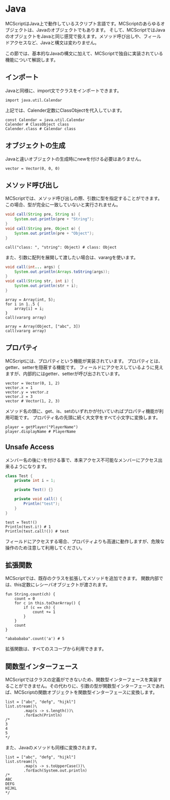# Java
MCScriptはJava上で動作しているスクリプト言語です。MCScriptのあらゆるオブジェクトは、Javaのオブジェクトでもあります。
そして、MCScriptではJavaのオブジェクトをJavaと同じ感覚で扱えます。メソッド呼び出しや、フィールドアクセスなど、Javaと構文は変わりません。

この節では、基本的なJavaの構文に加えて、MCScriptで独自に実装されている機能について解説します。
## インポート
Javaと同様に、import文でクラスをインポートできます。
```
import java.util.Calendar
```
上記では、Calender定数にClassObjectを代入しています。
```
const Calendar = java.util.Calendar
Calender # ClassObject class
Calender.class # Calendar class
```
## オブジェクトの生成
Javaと違いオブジェクトの生成時にnewを付ける必要はありません。
```
vector = Vector(0, 0, 0)
```
## メソッド呼び出し
MCScriptでは、メソッド呼び出しの際、引数に型を指定することができます。
この場合、型が完全に一致していないと実行されません。
```java
void call(String pre, String s) {
    System.out.println(pre + "String");
}
void call(String pre, Object o) {
    System.out.println(pre + "Object");
}
```
```
call("class: ", "string": Object) # class: Object
```
また、引数に配列を展開して渡したい場合は、varargを使います。
```java
void call(int... args) {
    System.out.println(Arrays.toString(args));
}
void call(String str, int i) {
    System.out.println(str + i);
}
```
```
array = Array(int, 5);
for i in 1..5 {
    array[i] = i;
}
call(vararg array)

array = Array(Object, ["abc", 3])
call(vararg array)
```
## プロパティ
MCScriptには、プロパティという機能が実装されています。
プロパティとは、getter、setterを隠蔽する機能です。
フィールドにアクセスしているように見えますが、内部的にはgetter、setterが呼び出されています。
```
vector = Vector(0, 1, 2)
vector.x = 1
vector.y = vector.z
vector.z = 3
vector # Vector(1, 2, 3)
```
メソッド名の頭に、get、is、setのいずれかが付いていればプロパティ機能が利用可能です。
プロパティ名の先頭に続く大文字をすべて小文字に変換します。
```
player = getPlayer("PlayerName")
player.displayName # PlayerName
```
## Unsafe Access
メンバー名の後に`!`を付ける事で、本来アクセス不可能なメンバーにアクセス出来るようになります。
```java
class Test {
    private int i = 1;

    private Test() {}

    private void call() {
        Println("test");
    }
}
```
```
test = Test!()
Println(test.i!) # 1
Println(test.call!()) # test
```
フィールドにアクセスする場合、プロパティよりも高速に動作しますが、危険な操作のため注意して利用してください。
## 拡張関数
MCScriptでは、既存のクラスを拡張してメソッドを追加できます。
関数内部では、this定数にレシーバオブジェクトが渡されます。
```
fun String.count(ch) {
    count = 0
    for c in this.toCharArray() {
        if (c == ch) {
            count += 1
        }
    }
    count
}

"ababababa".count('a') # 5
```
拡張関数は、すべてのスコープから利用できます。
## 関数型インターフェース
MCScriptではクラスの定義ができないため、関数型インターフェースを実装することができません。その代わりに、引数の型が関数型インターフェースであれば、MCScriptの関数オブジェクトを関数型インターフェースに変換します。
```
list = ["abc", "defg", "hijkl"]
list.stream()\
        .map(s -> s.length())\
        .forEach(Println)
/*
3
4
5
*/
```
また、Javaのメソッドも同様に変換されます。
```
list = ["abc", "defg", "hijkl"]
list.stream()\
        .map(s -> s.toUpperCase())\
        .forEach(System.out.println)
/*
ABC
DEFG
HIJKL
*/
```